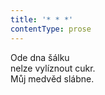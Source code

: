 ```yaml
---
title: '* * *'
contentType: prose
---
```


<section>

Ode dna šálku  
nelze vylíznout cukr.  
Můj medvěd slábne.

</section>
